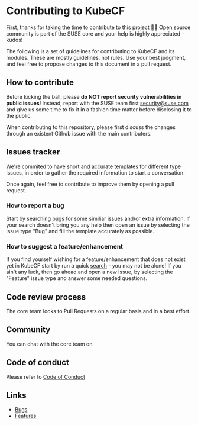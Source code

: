 # Contributing to KubeCF

First, thanks for taking the time to contribute to this project 💪🥳 Open source community is part of the SUSE core and your help is highly appreciated - kudos!

The following is a set of guidelines for contributing to KubeCF and its modules. These are mostly guidelines, not rules. Use your best judgment, and feel free to propose changes to this document in a pull request.

## How to contribute

Before kicking the ball, please **do NOT report security vulnerabilities in public issues**! Instead, report with the SUSE team first <security@suse.com> and give us some time to fix it in a fashion time matter before disclosing it to the public.

When contributing to this repository, please first discuss the changes through an existent Github issue with the main contributers.

## Issues tracker

We're commited to have short and accurate templates for different type issues, in order to gather the required information to start a conversation.

Once again, feel free to contribute to improve them by opening a pull request.

### How to report a bug

Start by searching [bugs][1] for some similiar issues and/or extra information. If your search doesn't bring you any help then open an issue by selecting the issue type "Bug" and fill the template accurately as possible.

### How to suggest a feature/enhancement

If you find yourself wishing for a feature/enhancement that does not exist yet in KubeCF start by run a quick [search][2] - you may not be alone! If you ain't any luck, then go ahead and open a new issue, by selecting the "Feature" issue type and answer some needed questions.

## Code review process

The core team looks to Pull Requests on a regular basis and in a best effort.

## Community

You can chat with the core team on 

## Code of conduct

Please refer to [Code of Conduct](code-of-conduct.md)

## Links

- [Bugs][1]
- [Features][2]

[1]: https://github.com/issues?utf8=%E2%9C%93&q=repo%3ASUSE%2Fkubecf+is%3Aopen+is%3Aissue+label%3A%22bug+%F0%9F%90%9B%22

[2]: https://github.com/issues?utf8=%E2%9C%93&q=repo%3ASUSE%2Fkubecf+is%3Aissue+label%3A%22enhancement+%E2%9C%A8%22